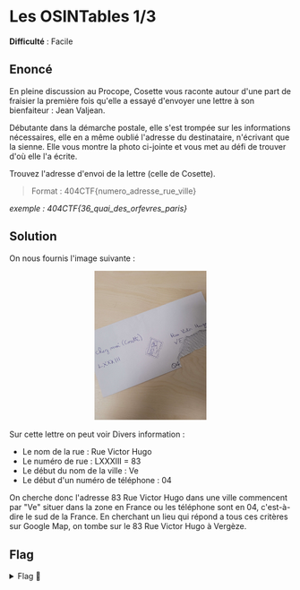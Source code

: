 # Les OSINTables 1/3

**Difficulté** : Facile

## Enoncé

En pleine discussion au Procope, Cosette vous raconte autour d'une part de fraisier la première fois qu'elle a essayé d'envoyer une lettre à son bienfaiteur : Jean Valjean.

Débutante dans la démarche postale, elle s'est trompée sur les informations nécessaires, elle en a même oublié l'adresse du destinataire, n'écrivant que la sienne. Elle vous montre la photo ci-jointe et vous met au défi de trouver d'où elle l'a écrite.
 
Trouvez l'adresse d'envoi de la lettre (celle de Cosette).
> Format : 404CTF{numero_adresse_rue_ville} 

_exemple : 404CTF{36_quai_des_orfevres_paris}_


## Solution

On nous fournis l'image suivante :
<p align="center"><img src="photo.jpg" alt="Photo Lettre" width="200"></p>

Sur cette lettre on peut voir Divers information :
- Le nom de la rue : Rue Victor Hugo
- Le numéro de rue : LXXXIII = 83
- Le début du nom de la ville : Ve
- Le début d'un numéro de téléphone : 04

On cherche donc l'adresse 83 Rue Victor Hugo dans une ville commencent par "Ve" situer dans la zone en France ou les téléphone sont en 04, c'est-à-dire le sud de la France. En cherchant un lieu qui répond a tous ces critères sur Google Map, on tombe sur le 83 Rue Victor Hugo à Vergèze.

## Flag

<details>
<summary> Flag 🚩</summary>

```
404CTF{83_rue_victor_hugo_vergeze}
```